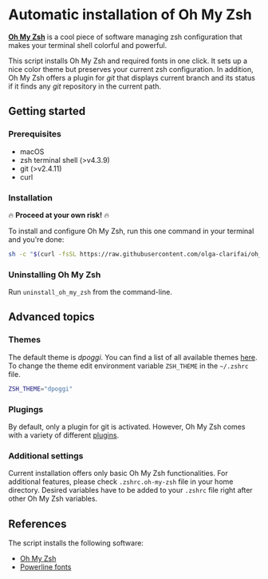 # Automatic installation of Oh My Zsh

**[Oh My Zsh](https://github.com/ohmyzsh/ohmyzsh)** is a cool piece of software managing zsh configuration that makes your terminal shell colorful and powerful. 

This script installs Oh My Zsh and required fonts in one click. It sets up a nice color theme but preserves your current zsh configuration. In addition, Oh My Zsh offers a plugin for *git* that displays current branch and its status if it finds any *git* repository in the current path. 

## Getting started

### Prerequisites
- macOS
- zsh terminal shell (>v4.3.9)
- git (>v2.4.11)
- curl

### Installation

🔥 **Proceed at your own risk!** 🔥

To install and configure Oh My Zsh, run this one command in your terminal and you're done:

```sh
sh -c "$(curl -fsSL https://raw.githubusercontent.com/olga-clarifai/oh_my_zsh/main/omz_install.sh)"
```

### Uninstalling Oh My Zsh

Run `uninstall_oh_my_zsh` from the command-line.

## Advanced topics

### Themes

The default theme is *dpoggi*. You can find a list of all available themes [here](https://github.com/ohmyzsh/ohmyzsh/wiki/Themes). To change the theme edit environment variable `ZSH_THEME` in the `~/.zshrc` file. 

```sh
ZSH_THEME="dpoggi"
```

### Plugings

By default, only a plugin for git is activated. However, Oh My Zsh comes with a variety of different [plugins](https://github.com/ohmyzsh/ohmyzsh/wiki/Plugins).

### Additional settings

Current installation offers only basic Oh My Zsh functionalities. For additional features, please check `.zshrc.oh-my-zsh` file in your home directory. Desired variables have to be added to your `.zshrc` file right after other Oh My Zsh variables.

## References

The script installs the following software:
- [Oh My Zsh](https://github.com/ohmyzsh/ohmyzsh)
- [Powerline fonts](https://github.com/powerline/fonts)

